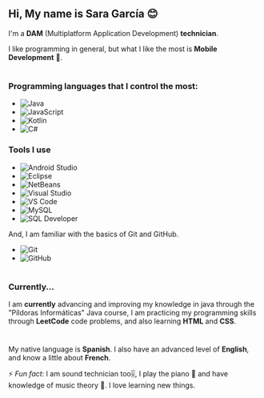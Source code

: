 ## Hi, My name is Sara García 😊
I'm a **DAM** (Multiplatform Application Development) **technician**.

I like programming in general, but what I like the most is **Mobile Development** 📱.
# 
### Programming languages that I control the most:

* ![Java](https://img.shields.io/badge/Java-Medium-grey?style=for-the-badge&logo=java&logoColor=white&labelColor=9e001f)
* ![JavaScript](https://img.shields.io/badge/JavaScript-Medium-grey?style=for-the-badge&logo=javascript&logoColor=black&labelColor=F7DF1E)
* ![Kotlin](https://img.shields.io/badge/Kotlin-Medium-grey?style=for-the-badge&logo=kotlin&logoColor=white&labelColor=66d854)
* ![C#](https://img.shields.io/badge/C%23-Low-grey?style=for-the-badge&logo=csharp&logoColor=white&labelColor=7407ff)


### Tools I use

* ![Android Studio](https://img.shields.io/badge/Android%20Studio-3DDC84?style=for-the-badge&logo=android-studio&logoColor=white)
* ![Eclipse](https://img.shields.io/badge/Eclipse-2C2255?style=for-the-badge&logo=eclipse&logoColor=white)
* ![NetBeans](https://img.shields.io/badge/NetBeans-1B6AC6?style=for-the-badge&logo=apachenetbeanside&logoColor=white)
* ![Visual Studio](https://img.shields.io/badge/Visual%20Studio-5C2D91?style=for-the-badge&logo=visual-studio&logoColor=white)
* ![VS Code](https://img.shields.io/badge/VS%20Code-007ACC?style=for-the-badge&logo=visual-studio-code&logoColor=white)
* ![MySQL](https://img.shields.io/badge/MySQL-4479A1?style=for-the-badge&logo=mysql&logoColor=white)
* ![SQL Developer](https://img.shields.io/badge/SQL%20Developer-F80000?style=for-the-badge&logo=oracle&logoColor=white)

And, I am familiar with the basics of Git  and GitHub.

* ![Git](https://img.shields.io/badge/Git-F05032?style=for-the-badge&logo=git&logoColor=white)
* ![GitHub](https://img.shields.io/badge/GitHub-181717?style=for-the-badge&logo=github&logoColor=white)

#
### Currently...
I am **currently** advancing and improving my knowledge in java through the "Píldoras Informáticas" Java course, I am practicing my programming skills through **LeetCode** code problems, and also learning **HTML** and **CSS**.
# 
My native language is **Spanish**. I also have an advanced level of **English**, and know a little about **French**.

⚡ _Fun fact_: I am sound technician too🎚️, I play the piano 🎹 and have knowledge of music theory 🎵. I love learning new things.

<!--
**Sara-404/Sara-404** is a ✨ _special_ ✨ repository because its `README.md` (this file) appears on your GitHub profile.

Here are some ideas to get you started:

- 🔭 I’m currently working on ...
- 🌱 I’m currently learning ...
- 👯 I’m looking to collaborate on ...
- 🤔 I’m looking for help with ...
- 💬 Ask me about ...
- 📫 How to reach me: ...
- 😄 Pronouns: ...
- ⚡ Fun fact: ...
-->
